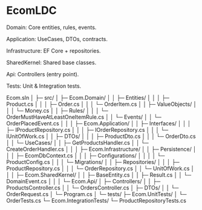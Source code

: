 # EcomLDC
Domain: Core entities, rules, events.

Application: UseCases, DTOs, contracts.

Infrastructure: EF Core + repositories.

SharedKernel: Shared base classes.

Api: Controllers (entry point).

Tests: Unit & Integration tests.




Ecom.sln
│
├─ src/
│  ├─ Ecom.Domain/
│  │   ├─ Entities/
│  │   │    ├─ Product.cs
│  │   │    ├─ Order.cs
│  │   │    └─ OrderItem.cs
│  │   ├─ ValueObjects/
│  │   │    └─ Money.cs
│  │   ├─ Rules/
│  │   │    └─ OrderMustHaveAtLeastOneItemRule.cs
│  │   └─ Events/
│  │        └─ OrderPlacedEvent.cs
│  │
│  ├─ Ecom.Application/
│  │   ├─ Interfaces/
│  │   │    ├─ IProductRepository.cs
│  │   │    ├─ IOrderRepository.cs
│  │   │    └─ IUnitOfWork.cs
│  │   ├─ DTOs/
│  │   │    ├─ ProductDto.cs
│  │   │    └─ OrderDto.cs
│  │   └─ UseCases/
│  │        ├─ GetProductsHandler.cs
│  │        └─ CreateOrderHandler.cs
│  │
│  ├─ Ecom.Infrastructure/
│  │   ├─ Persistence/
│  │   │    ├─ EcomDbContext.cs
│  │   │    ├─ Configurations/
│  │   │    │    └─ ProductConfig.cs
│  │   │    └─ Migrations/
│  │   ├─ Repositories/
│  │   │    ├─ ProductRepository.cs
│  │   │    └─ OrderRepository.cs
│  │   └─ UnitOfWork.cs
│  │
│  ├─ Ecom.SharedKernel/
│  │   ├─ BaseEntity.cs
│  │   ├─ Result.cs
│  │   └─ DomainEvent.cs
│  │
│  └─ Ecom.Api/
│      ├─ Controllers/
│      │    ├─ ProductsController.cs
│      │    └─ OrdersController.cs
│      ├─ DTOs/
│      │    └─ OrderRequest.cs
│      └─ Program.cs
│
└─ tests/
   ├─ Ecom.UnitTests/
   │    └─ OrderTests.cs
   └─ Ecom.IntegrationTests/
        └─ ProductRepositoryTests.cs
